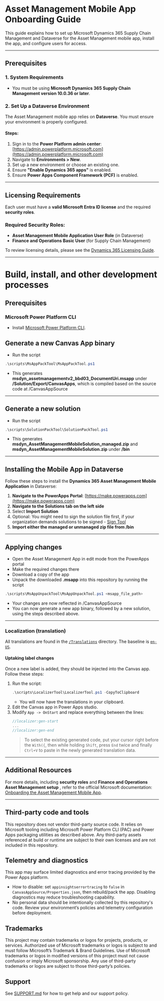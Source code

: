 # Asset Management Mobile App Onboarding Guide

This guide explains how to set up Microsoft Dynamics 365 Supply Chain Management and Dataverse for the Asset Management mobile app, install the app, and configure users for access.

---

## Prerequisites

### 1. System Requirements
- You must be using **Microsoft Dynamics 365 Supply Chain Management version 10.0.36 or later**.

### 2. Set Up a Dataverse Environment
The Asset Management mobile app relies on **Dataverse**. You must ensure your environment is properly configured.

#### Steps:
1. Sign in to the **Power Platform admin center**: [https://admin.powerplatform.microsoft.com](https://admin.powerplatform.microsoft.com)
2. Navigate to **Environments > New**.
3. Set up a new environment or choose an existing one.
4. Ensure **"Enable Dynamics 365 apps"** is enabled.
5. Ensure **Power Apps Component Framework (PCF)** is enabled.

---

## Licensing Requirements
Each user must have a **valid Microsoft Entra ID license** and the required **security roles**.

### Required Security Roles:
- **Asset Management Mobile Application User Role** (in Dataverse)
- **Finance and Operations Basic User** (for Supply Chain Management)

To review licensing details, please see the [Dynamics 365 Licensing Guide](https://go.microsoft.com/fwlink/?LinkId=866544).

---
# Build, install, and other development processes
## Prerequisites
### Microsoft Power Platform CLI
- Install [Microsoft Power Platform CLI](https://aka.ms/PowerAppsCLI).

## Generate a new Canvas App binary
- Run the script 
```powershell
.\scripts\MsAppPackTool\MsAppPackTool.ps1
```
- This generates **msdyn_assetmanagementv2_bbd03_DocumentUri.msapp** under **/Solution/Export/CanvasApps**, which is compiled based on the source code at /CanvasAppSource

---

## Generate a new solution
- Run the script 
```powershell
.\scripts\SolutionPackTool\SolutionPackTool.ps1
``` 
- This generates **msdyn_AssetManagementMobileSolution_managed.zip** and **msdyn_AssetManagementMobileSolution.zip** under **/bin**
---

## Installing the Mobile App in Dataverse

Follow these steps to install the **Dynamics 365 Asset Management Mobile Application** in Dataverse:

1. **Navigate to the PowerApps Portal**: [https://make.powerapps.com](https://make.powerapps.com)
2. **Navigate to the Solutions tab on the left side**
3. Select **Import Solution**
4. Optional: You might need to sign the solution file first, if your organization demands solutions to be signed - [Sign Tool](https://learn.microsoft.com/en-us/dotnet/framework/tools/signtool-exe)
5. **Import either the managed or unmanaged zip file from /bin**

---

## Applying changes
- Open the Asset Management App in edit mode from the PowerApps portal
- Make the required changes there
- Download a copy of the app
- Unpack the downloaded **.msapp** into this repository by running the script
```powershell
.\scripts\MsAppUnpackTool\MsAppUnpackTool.ps1 <msapp_file_path>
```
- Your changes are now reflected in /CanvasAppSource
- You can now generate a new app binary, followed by a new solution, using the steps described above.
---

### Localization (translation)
All translations are found in the [`/Translations`](/Translations/) directory. The baseline is [`en-US`](/Translations/Labels.en-US.resx).

#### Uptaking label changes

Once a new label is added, they should be injected into the Canvas app. Follow these steps:

1. Run the script:
   ```powershell
   .\scripts\LocalizerTool\LocalizerTool.ps1 -CopyToClipboard
   ```
   * You will now have the translations in your clipboard.
2. Edit the Canvas app in Power Apps studio.
3. Modify `App -> OnStart` and replace everything between the lines:
   ```csharp
   //localizer:gen-start
   ...
   //localizer:gen-end
   ```
   > To select the existing generated code, put your cursor right before the `With({`, then while holding `Shift`, press `End` twice and finally `Ctrl+V` to paste in the newly generated translation data.

---

## Additional Resources
For more details, including **security roles** and **Finance and Operations Asset Management setup** , refer to the official Microsoft documentation:  
[Onboarding the Asset Management Mobile App](https://learn.microsoft.com/en-us/dynamics365/supply-chain/asset-management/asset-management-mobile-app/onboard-app).

---

## Third-party code and tools

This repository does not vendor third-party source code. It relies on Microsoft tooling including Microsoft Power Platform CLI (PAC) and Power Apps packaging utilities as described above. Any third-party assets referenced at build or runtime are subject to their own licenses and are not included in this repository.

## Telemetry and diagnostics

This app may surface limited diagnostics and error tracing provided by the Power Apps platform.

- How to disable: set `appinsightserrortracing` to `false` in `CanvasAppSource/Properties.json`, then rebuild/pack the app. Disabling diagnostics may reduce troubleshooting capability.
- No personal data should be intentionally collected by this repository's code. Review your environment’s policies and telemetry configuration before deployment.

## Trademarks

This project may contain trademarks or logos for projects, products, or services. Authorized use of Microsoft trademarks or logos is subject to and must follow Microsoft’s Trademark & Brand Guidelines. Use of Microsoft trademarks or logos in modified versions of this project must not cause confusion or imply Microsoft sponsorship. Any use of third-party trademarks or logos are subject to those third-party’s policies.

## Support

See [SUPPORT.md](./SUPPORT.md) for how to get help and our support policy.

